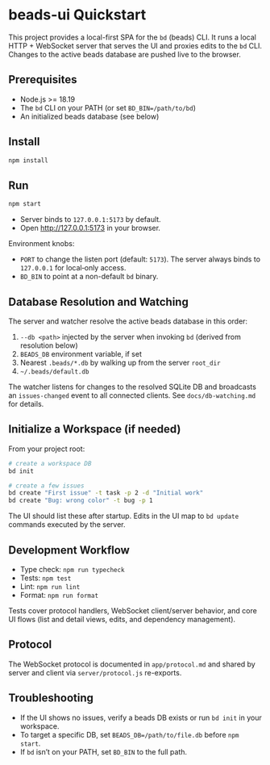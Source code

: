 # beads-ui Quickstart

This project provides a local-first SPA for the `bd` (beads) CLI. It runs a local HTTP + WebSocket
server that serves the UI and proxies edits to the `bd` CLI. Changes to the active beads database
are pushed live to the browser.

## Prerequisites

- Node.js >= 18.19
- The `bd` CLI on your PATH (or set `BD_BIN=/path/to/bd`)
- An initialized beads database (see below)

## Install

```sh
npm install
```

## Run

```sh
npm start
```

- Server binds to `127.0.0.1:5173` by default.
- Open http://127.0.0.1:5173 in your browser.

Environment knobs:

- `PORT` to change the listen port (default: `5173`). The server always binds to `127.0.0.1` for
  local‑only access.
- `BD_BIN` to point at a non-default `bd` binary.

## Database Resolution and Watching

The server and watcher resolve the active beads database in this order:

1. `--db <path>` injected by the server when invoking `bd` (derived from resolution below)
2. `BEADS_DB` environment variable, if set
3. Nearest `.beads/*.db` by walking up from the server `root_dir`
4. `~/.beads/default.db`

The watcher listens for changes to the resolved SQLite DB and broadcasts an `issues-changed` event
to all connected clients. See `docs/db-watching.md` for details.

## Initialize a Workspace (if needed)

From your project root:

```sh
# create a workspace DB
bd init

# create a few issues
bd create "First issue" -t task -p 2 -d "Initial work"
bd create "Bug: wrong color" -t bug -p 1
```

The UI should list these after startup. Edits in the UI map to `bd update` commands executed by the
server.

## Development Workflow

- Type check: `npm run typecheck`
- Tests: `npm test`
- Lint: `npm run lint`
- Format: `npm run format`

Tests cover protocol handlers, WebSocket client/server behavior, and core UI flows (list and detail
views, edits, and dependency management).

## Protocol

The WebSocket protocol is documented in `app/protocol.md` and shared by server and client via
`server/protocol.js` re-exports.

## Troubleshooting

- If the UI shows no issues, verify a beads DB exists or run `bd init` in your workspace.
- To target a specific DB, set `BEADS_DB=/path/to/file.db` before `npm start`.
- If `bd` isn’t on your PATH, set `BD_BIN` to the full path.
